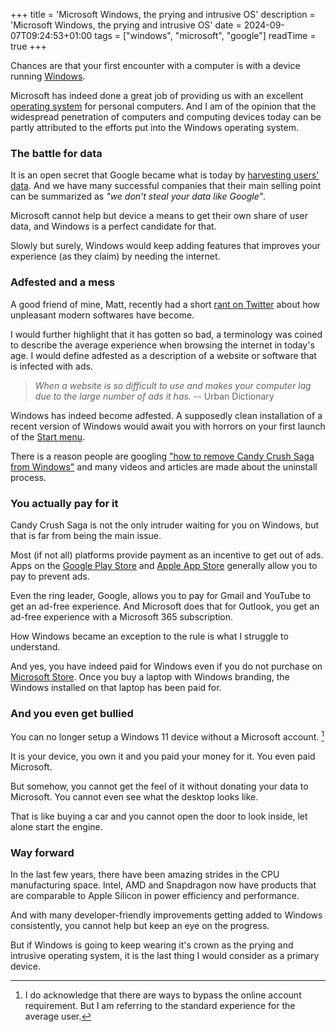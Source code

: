 +++
title = 'Microsoft Windows, the prying and intrusive OS'
description = 'Microsoft Windows, the prying and intrusive OS'
date = 2024-09-07T09:24:53+01:00
tags = ["windows", "microsoft", "google"]
readTime = true
+++

Chances are that your first encounter with a computer is with a device running [Windows](https://en.wikipedia.org/wiki/Microsoft_Windows).

Microsoft has indeed done a great job of providing us with an excellent [operating system](https://en.wikipedia.org/wiki/Operating_system)
for personal computers. And I am of the opinion that the widespread penetration of computers and computing devices today
can be partly attributed to the efforts put into the Windows operating system.

### The battle for data

It is an open secret that Google became what is today by [harvesting users' data](https://en.wikipedia.org/wiki/Privacy_concerns_with_Google).
And we have many successful companies that their main selling point can be summarized as _"we don't steal your data like Google"_.

Microsoft cannot help but device a means to get their own share of user data, and Windows is a perfect candidate for that.

Slowly but surely, Windows would keep adding features that improves your experience (as they claim) by needing the internet.

### Adfested and a mess

A good friend of mine, Matt, recently had a short [rant on Twitter](https://x.com/mholt6/status/1831217165502157118)
about how unpleasant modern softwares have become.

I would further highlight that it has gotten so bad, a terminology was coined to describe the average experience
when browsing the internet in today's age. I would define adfested as a description of a website or software that is infected with ads.

> _When a website is so difficult to use and makes your computer lag due to the large number of ads it has._
> -- Urban Dictionary

Windows has indeed become adfested. A supposedly clean installation of a recent version of Windows would await you with
horrors on your first launch of the [Start menu](https://en.wikipedia.org/wiki/Start_menu).

There is a reason people are googling ["how to remove Candy Crush Saga from Windows"](https://www.google.com/search?q=how+to+remove+candy+crush+saga+on+windows)
and many videos and articles are made about the uninstall process.

### You actually pay for it

Candy Crush Saga is not the only intruder waiting for you on Windows, but that is far from being the main issue.

Most (if not all) platforms provide payment as an incentive to get out of ads. Apps on the [Google Play Store](https://play.google.com)
and [Apple App Store](https://www.apple.com/app-store/) generally allow you to pay to prevent ads.

Even the ring leader, Google, allows you to pay for Gmail and YouTube to get an ad-free experience. And Microsoft does
that for Outlook, you get an ad-free experience with a Microsoft 365 subscription.

How Windows became an exception to the rule is what I struggle to understand.

And yes, you have indeed paid for Windows even if you do not purchase on [Microsoft Store](https://www.microsoft.com/en-us/d/windows-11-pro/dg7gmgf0d8h4/000P).
Once you buy a laptop with Windows branding, the Windows installed on that laptop has been paid for.

### And you even get bullied

You can no longer setup a Windows 11 device without a Microsoft account. [^1]

It is your device, you own it and you paid your money for it. You even paid Microsoft.

But somehow, you cannot get the feel of it without donating your data to Microsoft. You cannot even see what the
desktop looks like.

That is like buying a car and you cannot open the door to look inside, let alone start the engine.

### Way forward

In the last few years, there have been amazing strides in the CPU manufacturing space. Intel, AMD and Snapdragon now have
products that are comparable to Apple Silicon in power efficiency and performance.

And with many developer-friendly improvements getting added to Windows consistently, you cannot help but keep an eye on the progress.

But if Windows is going to keep wearing it's crown as the prying and intrusive operating system, it is the last thing
I would consider as a primary device.

[^1]: I do acknowledge that there are ways to bypass the online account requirement. But I am referring to the standard experience for the average user.
